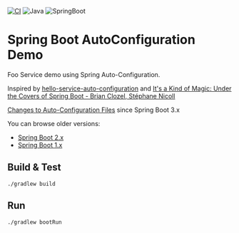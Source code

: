 [![CI](https://github.com/rogervinas/spring-boot-autoconfiguration-demo/actions/workflows/ci.yml/badge.svg?branch=master)](https://github.com/rogervinas/spring-boot-autoconfiguration-demo/actions/workflows/ci.yml)
![Java](https://img.shields.io/badge/Java-21-blue?labelColor=black)
![SpringBoot](https://img.shields.io/badge/SpringBoot-3.3.2-blue?labelColor=black)

# Spring Boot AutoConfiguration Demo

Foo Service demo using Spring Auto-Configuration.

Inspired by [hello-service-auto-configuration](https://github.com/snicoll-demos/hello-service-auto-configuration) and [It's a Kind of Magic: Under the Covers of Spring Boot - Brian Clozel, Stéphane Nicoll](https://www.youtube.com/watch?v=jDchAEHIht0)

[Changes to Auto-Configuration Files](https://github.com/spring-projects/spring-boot/wiki/Spring-Boot-3.0-Migration-Guide#auto-configuration-files) since Spring Boot 3.x

You can browse older versions:
* [Spring Boot 2.x](https://github.com/rogervinas/spring-boot-autoconfiguration-demo/tree/spring-boot-2.x)
* [Spring Boot 1.x](https://github.com/rogervinas/spring-boot-autoconfiguration-demo/tree/spring-boot-1.x)

## Build & Test

```shell
./gradlew build
```

## Run

```shell
./gradlew bootRun
```
